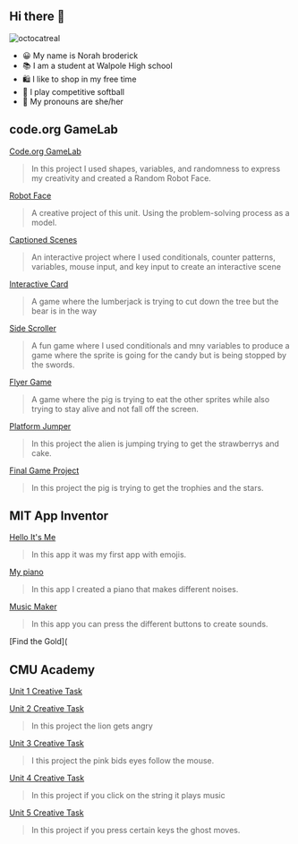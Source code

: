 ## Hi there 👋
![octocatreal](https://github.com/norahbroderick/norahbroderick/assets/146837143/f323ffbf-814f-42d5-9c42-5ea3ec572a83)

- 😀 My name is Norah broderick
- 📚 I am a student at Walpole High school
- 🛍 I like to shop in my free time
- 🥎 I play competitive softball
- 👩 My pronouns are she/her

## code.org GameLab

[Code.org GameLab](https://studio.code.org/home)
> In this project I used shapes, variables, and randomness to express my creativity and created a Random Robot Face.

[Robot Face](https://studio.code.org/projects/gamelab/k0KA2f5BfzvIpybjynsNGNkw3b43Ou6uOCA46b0CDe8)
> A creative project of this unit. Using the problem-solving process as a model.

[Captioned Scenes](https://studio.code.org/projects/gamelab/Jjb4S08k_CvJo_Y66DWMAxFZtrweTI8BvjW15BIU0Zs)
>An interactive project where I used conditionals, counter patterns, variables, mouse input, and key input to create an interactive scene

[Interactive Card](https://studio.code.org/projects/gamelab/VUgv9hk7spzcsp6_7GI4HOncAF1WdefaNqHdBOPI4WA/view)
>A game where the lumberjack is trying to cut down the tree but the bear is in the way

[Side Scroller](https://studio.code.org/projects/gamelab/VgRWJpQ2KGBekNAlhivC816k3Njc50ayzj0N8gBi2QQ)
>A fun game where I used conditionals and mny variables to produce a game where the sprite is going for the candy but is being stopped by the swords.

[Flyer Game](https://studio.code.org/projects/gamelab/VhSQugdqMOiiSVgoo4fRzyG9sWFwapv3GeYIF3NgcKg)
>A game where the pig is trying to eat the other sprites while also trying to stay alive and not fall off the screen.

[Platform Jumper](https://studio.code.org/projects/gamelab/N73KkAdFF-w2K5i-zDfa9hNOck2ufrpTZ10h0H3AxtE)
>In this project the alien is jumping trying to get the strawberrys and cake.

[Final Game Project](https://studio.code.org/projects/gamelab/oSU5x_LJZeSqB_9Xn86q45W3n1a1UVWEZM-jwygBl9k)
> In this project the pig is trying to get the trophies and the stars.

## MIT App Inventor
[Hello It's Me](https://gallery.appinventor.mit.edu/?galleryid=6d67d5f3-3283-4d09-8087-c3b78c22d782)
> In this app it was my first app with emojis.

[My piano](https://gallery.appinventor.mit.edu/?galleryid=29fd8bfc-d569-4095-b2f0-7a38a9d96987)
> In this app I created a piano that makes different noises.

[Music Maker](https://gallery.appinventor.mit.edu/?galleryid=1287bc98-02ab-4f3e-8511-013020cb5d56)
> In this app you can press the different buttons to create sounds.

[Find the Gold](

## CMU Academy 
[Unit 1 Creative Task](https://academy.cs.cmu.edu/sharing/cornflowerBlueGoldfish2895)

[Unit 2 Creative Task](https://academy.cs.cmu.edu/sharing/oliveDrabPuppy2173)
> In this project the lion gets angry

[Unit 3 Creative Task](https://academy.cs.cmu.edu/sharing/mistyRoseBird7640)
>I this project the pink bids eyes follow the mouse.

[Unit 4 Creative Task](https://academy.cs.cmu.edu/sharing/gainsboroSquirrel9364)
>In this project if you click on the string it plays music

[Unit 5 Creative Task](https://academy.cs.cmu.edu/sharing/azureWolf1246)
>In this project if you press certain keys the ghost moves.


